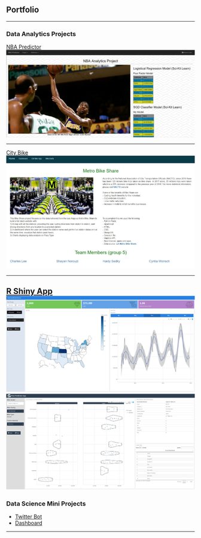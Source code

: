 ## Portfolio

---

### Data Analytics Projects

[NBA Predictor](/nba_project)
<img src="images/nba_pred_1.jpg?raw=true"/>

---
[City Bike](/city_bike) 
<img src="images/city_bike_1.jpg?raw=true"/>

---
[R Shiny App](/r_shiny_web_app)
<img src="images/r_shiny_flex_dashboard.jpg?raw=true"/>
<img src="images/r_shiny_predict_app.jpg?raw=true"/>
---

### Data Science Mini Projects

- [Twitter Bot](/twitter_bot)
- [Dashboard](/bellybutton_dashboard)

---
